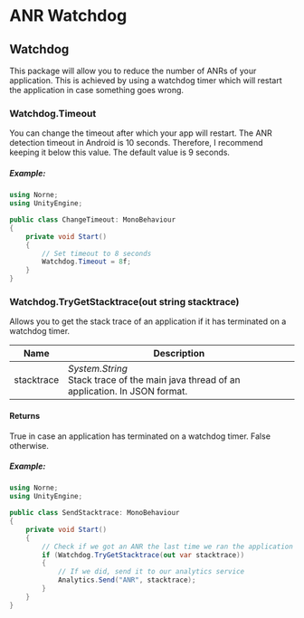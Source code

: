 # ANR Watchdog

## Watchdog

This package will allow you to reduce the number of ANRs of your application.
This is achieved by using a watchdog timer which will restart the application in case something goes wrong.

### Watchdog.Timeout

You can change the timeout after which your app will restart. The ANR detection timeout in Android is 10 seconds.
Therefore, I recommend keeping it below this value. The default value is 9 seconds.

##### Example:

```csharp
using Norne;
using UnityEngine;

public class ChangeTimeout: MonoBehaviour
{
    private void Start()
    {
        // Set timeout to 8 seconds
        Watchdog.Timeout = 8f;
    }
}
```

### Watchdog.TryGetStacktrace(out string stacktrace)

Allows you to get the stack trace of an application if it has terminated on a watchdog timer.

| Name | Description |
| ---- | ----------- |
| stacktrace | *System.String*<br>Stack trace of the main java thread of an application. In JSON format. |

#### Returns

True in case an application has terminated on a watchdog timer. False otherwise.

##### Example:

```csharp
using Norne;
using UnityEngine;

public class SendStacktrace: MonoBehaviour
{
    private void Start()
    {
        // Check if we got an ANR the last time we ran the application
        if (Watchdog.TryGetStacktrace(out var stacktrace))
        {
            // If we did, send it to our analytics service
            Analytics.Send("ANR", stacktrace);
        }
    }
}
```
